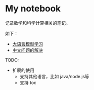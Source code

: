 # My notebook

记录数学和科学计算相关的笔记。

如下：

- [大语言模型学习](./llm/README.md)
- [中文问题的解决](./chinese/README.md)

TODO:

- 扩展的使用
    - 支持其他语言，比如 java/node.js等
    - 支持 toc

